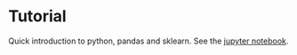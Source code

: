 # Tutorial

Quick introduction to python, pandas and sklearn. See the [jupyter notebook](https://github.com/vincentqb/data-science-tutorial/blob/master/Tutorial.ipynb).
